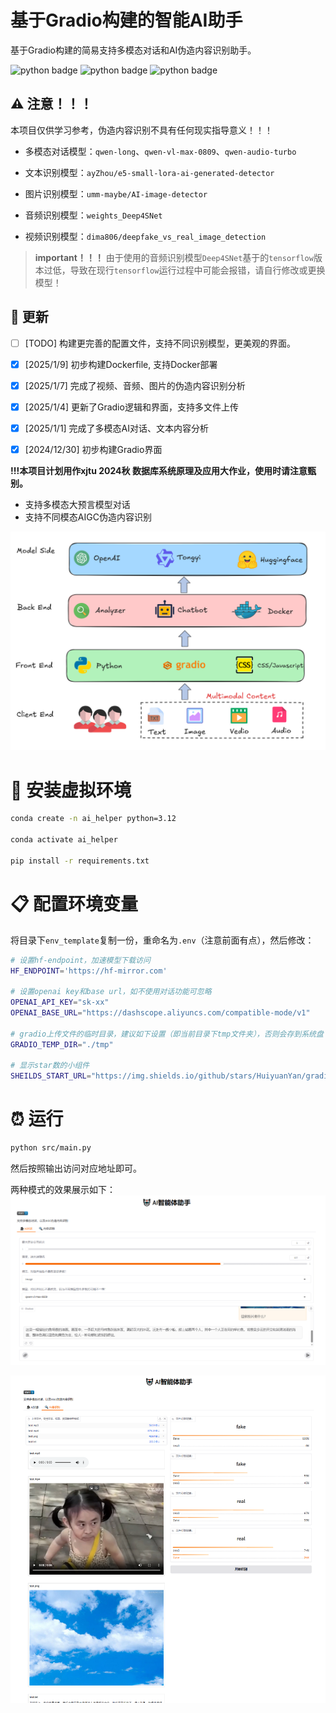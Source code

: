 # 基于Gradio构建的智能AI助手

基于Gradio构建的简易支持多模态对话和AI伪造内容识别助手。


![python badge](https://img.shields.io/badge/conda-23.7.4-green)
![python badge](https://img.shields.io/badge/python-3.12-blue)
![python badge](https://img.shields.io/badge/gradio-5.9.1-orange)

## ⚠️ 注意！！！

本项目仅供学习参考，伪造内容识别不具有任何现实指导意义！！！

+ 多模态对话模型：`qwen-long`、`qwen-vl-max-0809`、`qwen-audio-turbo`

+ 文本识别模型：`ayZhou/e5-small-lora-ai-generated-detector`

+ 图片识别模型：`umm-maybe/AI-image-detector`

+ 音频识别模型：`weights_Deep4SNet`

+ 视频识别模型：`dima806/deepfake_vs_real_image_detection`

> **important！！！**
> 由于使用的音频识别模型`Deep4SNet`基于的`tensorflow`版本过低，导致在现行`tensorflow`运行过程中可能会报错，请自行修改或更换模型！

## 🎁 更新

- [ ] [TODO] 构建更完善的配置文件，支持不同识别模型，更美观的界面。

- [x] [2025/1/9] 初步构建Dockerfile, 支持Docker部署

- [x] [2025/1/7] 完成了视频、音频、图片的伪造内容识别分析

- [x] [2025/1/4] 更新了Gradio逻辑和界面，支持多文件上传

- [x] [2025/1/1] 完成了多模态AI对话、文本内容分析

- [x] [2024/12/30] 初步构建Gradio界面




**!!!本项目计划用作xjtu 2024秋 数据库系统原理及应用大作业，使用时请注意甄别。**

+ 支持多模态大预言模型对话
+ 支持不同模态AIGC伪造内容识别

![](./assets/main.png)

# 📌 安装虚拟环境
```bash
conda create -n ai_helper python=3.12

conda activate ai_helper

pip install -r requirements.txt
```

# 📋 配置环境变量

将目录下`env_template`复制一份，重命名为`.env`（注意前面有点），然后修改：
```bash
# 设置hf-endpoint，加速模型下载访问
HF_ENDPOINT='https://hf-mirror.com'

# 设置openai key和base url，如不使用对话功能可忽略
OPENAI_API_KEY="sk-xx"
OPENAI_BASE_URL="https://dashscope.aliyuncs.com/compatible-mode/v1"

# gradio上传文件的临时目录，建议如下设置（即当前目录下tmp文件夹），否则会存到系统盘
GRADIO_TEMP_DIR="./tmp"

# 显示star数的小组件
SHEILDS_START_URL="https://img.shields.io/github/stars/HuiyuanYan/gradio_ai_helper?style=plastic"
```

# ⏰ 运行
```bash
python src/main.py
```
然后按照输出访问对应地址即可。

两种模式的效果展示如下：
![](./assets/chat/demo1.png)

![](./assets/recognition/demo1.png)
